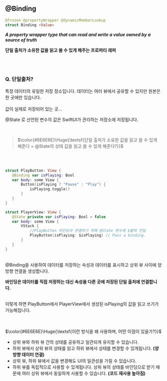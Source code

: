 ## @Binding


```Swift
@frozen @propertyWrapper @dynamicMemberLookup
struct Binding <Value>
```
  **_A property wrapper type that can read and write a value owned by a source of truth_**
  
  **단일 출처가 소유한 값을 읽고 쓸 수 있게 해주는 프로퍼티 래퍼**

<br><br>
### Q. 단일출처?
특정 데이터의 유일한 저장 장소입니다. 데이터는 여러 뷰에서 공유할 수 있지만 원본은 한 곳에만 있습니다.
<br>
<br>
값이 실제로 저장되어 있는 곳...

@State 로 선언된 변수의 값은 SwiftUI가 관리하는 저장소에 저장됩니다.

<br>

> $\color{#6E6E6E}\Huge{\textsf{단일 출처가 소유한 값을 읽고 쓸 수 있게 해준다 = @State의 상태 값을 읽고 쓸 수 있게 해준다?}}$


<br>
<br>


 ```Swift
struct PlayButton: View {
    @Binding var isPlaying: Bool
    var body: some View {
        Button(isPlaying ? "Pause" : "Play") {
            isPlaying.toggle()
        }
    }
}

struct PlayerView: View {
    @State private var isPlaying: Bool = false
    var body: some View {
        VStack {
        	//PlayButton 바인딩과 연결하기 위해 @State 변수에 $붙여 전달
            PlayButton(isPlaying: $isPlaying) // Pass a binding.
        }
    }
}
```


<br>
@Binding을 사용하여 데이터를 저장하는 속성과 데이터를 표시하고 상위 뷰 사이에 양방향 연결을 생성합니다. 

**바인딩은 데이터를 직접 저정하는 대신 속성을 다른 곳에 저장된 단일 출처에 연결합니다.**

<br>
이렇게 하면 PlayButton에서 PlayerView에서 생성된 isPlaying의 값을 읽고 쓰기가 가능해집니다.

<br>
<br>
<br>

 $\color{#6E6E6E}\Huge{\textsf{이런 방식을 왜 사용하며, 어떤 이점이 있을가?}}$
 - 상위 뷰와 하위 뷰 간의 상태를 공유하고 일관되게 유지할 수 있습니다.
 - 하위 뷰에서 상위 뷰의 상태를 읽고 하위 뷰에서 상태를 변경할 수 있게됩니다. **(양방향 데이터 연결)**
 - 상위 뷰, 하위 뷰에서 값을 변경해도 UI의 일관성을 가질 수 있습니다.
 - 하위 뷰를 독립적으로 사용할 수 있게됩니다. 상위 뷰의 상태를 바인딩으로 받기 때문에 여러 상위 뷰에서 동일하게 사용할 수 있습니다. **(코드 재사용 높아짐)**
 
